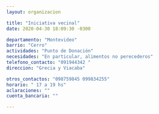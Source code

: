 ```yaml
---
layout: organizacion

title: "Iniciativa vecinal"
date: 2020-04-30 18:09:30 -0300

departamento: "Montevideo"
barrio: "Cerro"
actividades: "Punto de Donación"
necesidades: "En particular, alimentos no perecederos"
telefono_contacto: "091944342 "
direccion: "Grecia y Viacaba"

otros_contactos: "098759845 099834255"
horario: " 17 a 19 hs"
aclaraciones: ""
cuenta_bancaria: ""

---
```

